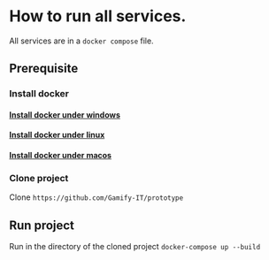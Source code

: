 # How to run all services.

All services are in a `docker compose` file.

## Prerequisite

### Install docker

#### [Install docker under windows](https://docs.docker.com/desktop/windows/install/)

#### [Install docker under linux](https://docs.docker.com/desktop/linux/install/)

#### [Install docker under macos](https://docs.docker.com/desktop/mac/install/)

### Clone project

Clone `https://github.com/Gamify-IT/prototype`

## Run project

Run in the directory of the cloned project `docker-compose up --build`
